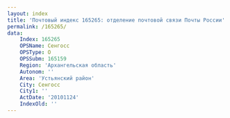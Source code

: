 ```yaml
---
layout: index
title: 'Почтовый индекс 165265: отделение почтовой связи Почты России'
permalink: /165265/
data:
    Index: 165265
    OPSName: Сенгосс
    OPSType: О
    OPSSubm: 165159
    Region: 'Архангельская область'
    Autonom: ''
    Area: 'Устьянский район'
    City: Сенгосс
    City1: ''
    ActDate: '20101124'
    IndexOld: ''
---
```

